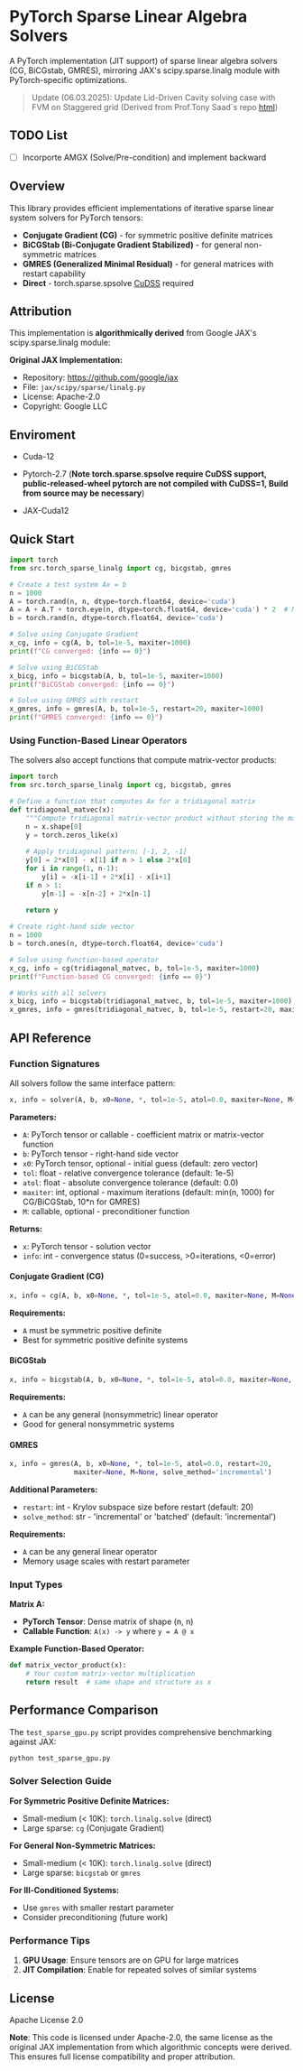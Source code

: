 # PyTorch Sparse Linear Algebra Solvers

A PyTorch implementation (JIT support) of sparse linear algebra solvers (CG, BiCGstab, GMRES), mirroring JAX's scipy.sparse.linalg module with PyTorch-specific optimizations.

> Update (06.03.2025): Update Lid-Driven Cavity solving case with FVM on Staggered grid (Derived from Prof.Tony Saad`s repo [html](http://www.tonysaad.net/category/code/))

## TODO List
- [ ] Incorporte AMGX (Solve/Pre-condition) and implement backward

## Overview

This library provides efficient implementations of iterative sparse linear system solvers for PyTorch tensors:
- **Conjugate Gradient (CG)** - for symmetric positive definite matrices
- **BiCGStab (Bi-Conjugate Gradient Stabilized)** - for general non-symmetric matrices  
- **GMRES (Generalized Minimal Residual)** - for general matrices with restart capability
- **Direct** - torch.sparse.spsolve [CuDSS](https://sparsedays.cerfacs.fr/wp-content/uploads/sites/72/2024/07/sd2024-session1-Rodriguez.pdf?utm_source=chatgpt.com) required

## Attribution

This implementation is **algorithmically derived** from Google JAX's scipy.sparse.linalg module:

**Original JAX Implementation:**
- Repository: https://github.com/google/jax
- File: `jax/scipy/sparse/linalg.py`
- License: Apache-2.0
- Copyright: Google LLC


## Enviroment

- Cuda-12

- Pytorch-2.7 (**Note torch.sparse.spsolve require CuDSS support, public-released-wheel pytorch are not compiled with CuDSS=1, Build from source may be necessary**)

- JAX-Cuda12

## Quick Start

```python
import torch
from src.torch_sparse_linalg import cg, bicgstab, gmres

# Create a test system Ax = b
n = 1000
A = torch.rand(n, n, dtype=torch.float64, device='cuda')
A = A + A.T + torch.eye(n, dtype=torch.float64, device='cuda') * 2  # Make SPD
b = torch.rand(n, dtype=torch.float64, device='cuda')

# Solve using Conjugate Gradient
x_cg, info = cg(A, b, tol=1e-5, maxiter=1000)
print(f"CG converged: {info == 0}")

# Solve using BiCGStab  
x_bicg, info = bicgstab(A, b, tol=1e-5, maxiter=1000)
print(f"BiCGStab converged: {info == 0}")

# Solve using GMRES with restart
x_gmres, info = gmres(A, b, tol=1e-5, restart=20, maxiter=1000)
print(f"GMRES converged: {info == 0}")
```

### Using Function-Based Linear Operators

The solvers also accept functions that compute matrix-vector products:

```python
import torch
from src.torch_sparse_linalg import cg, bicgstab, gmres

# Define a function that computes Ax for a tridiagonal matrix
def tridiagonal_matvec(x):
    """Compute tridiagonal matrix-vector product without storing the matrix"""
    n = x.shape[0]
    y = torch.zeros_like(x)
    
    # Apply tridiagonal pattern: [-1, 2, -1]
    y[0] = 2*x[0] - x[1] if n > 1 else 2*x[0]
    for i in range(1, n-1):
        y[i] = -x[i-1] + 2*x[i] - x[i+1]
    if n > 1:
        y[n-1] = -x[n-2] + 2*x[n-1]
    
    return y

# Create right-hand side vector
n = 1000
b = torch.ones(n, dtype=torch.float64, device='cuda')

# Solve using function-based operator
x_cg, info = cg(tridiagonal_matvec, b, tol=1e-5, maxiter=1000)
print(f"Function-based CG converged: {info == 0}")

# Works with all solvers
x_bicg, info = bicgstab(tridiagonal_matvec, b, tol=1e-5, maxiter=1000)
x_gmres, info = gmres(tridiagonal_matvec, b, tol=1e-5, restart=20, maxiter=1000)
```

## API Reference

### Function Signatures

All solvers follow the same interface pattern:

```python
x, info = solver(A, b, x0=None, *, tol=1e-5, atol=0.0, maxiter=None, M=None, **kwargs)
```

**Parameters:**
- `A`: PyTorch tensor or callable - coefficient matrix or matrix-vector function
- `b`: PyTorch tensor - right-hand side vector  
- `x0`: PyTorch tensor, optional - initial guess (default: zero vector)
- `tol`: float - relative convergence tolerance (default: 1e-5)
- `atol`: float - absolute convergence tolerance (default: 0.0)
- `maxiter`: int, optional - maximum iterations (default: min(n, 1000) for CG/BiCGStab, 10*n for GMRES)
- `M`: callable, optional - preconditioner function

**Returns:**
- `x`: PyTorch tensor - solution vector
- `info`: int - convergence status (0=success, >0=iterations, <0=error)


#### Conjugate Gradient (CG)

```python
x, info = cg(A, b, x0=None, *, tol=1e-5, atol=0.0, maxiter=None, M=None)
```

**Requirements:**
- `A` must be symmetric positive definite
- Best for symmetric positive definite systems

#### BiCGStab

```python
x, info = bicgstab(A, b, x0=None, *, tol=1e-5, atol=0.0, maxiter=None, M=None)
```

**Requirements:**
- `A` can be any general (nonsymmetric) linear operator
- Good for general nonsymmetric systems

#### GMRES

```python
x, info = gmres(A, b, x0=None, *, tol=1e-5, atol=0.0, restart=20, 
                maxiter=None, M=None, solve_method='incremental')
```

**Additional Parameters:**
- `restart`: int - Krylov subspace size before restart (default: 20)
- `solve_method`: str - 'incremental' or 'batched' (default: 'incremental')

**Requirements:**
- `A` can be any general linear operator
- Memory usage scales with restart parameter

### Input Types

**Matrix A:**
- **PyTorch Tensor**: Dense matrix of shape (n, n)
- **Callable Function**: `A(x) -> y` where `y = A @ x`

**Example Function-Based Operator:**
```python
def matrix_vector_product(x):
    # Your custom matrix-vector multiplication
    return result  # same shape and structure as x
```

## Performance Comparison

The `test_sparse_gpu.py` script provides comprehensive benchmarking against JAX:

```bash
python test_sparse_gpu.py
```

### Solver Selection Guide

**For Symmetric Positive Definite Matrices:**
- Small-medium (< 10K): `torch.linalg.solve` (direct)
- Large sparse: `cg` (Conjugate Gradient)

**For General Non-Symmetric Matrices:**
- Small-medium (< 10K): `torch.linalg.solve` (direct)  
- Large sparse: `bicgstab` or `gmres`

**For Ill-Conditioned Systems:**
- Use `gmres` with smaller restart parameter
- Consider preconditioning (future work)

### Performance Tips

1. **GPU Usage**: Ensure tensors are on GPU for large matrices
2. **JIT Compilation**: Enable for repeated solves of similar systems

## License

Apache License 2.0 

**Note**: This code is licensed under Apache-2.0, the same license as the original JAX implementation from which algorithmic concepts were derived. This ensures full license compatibility and proper attribution.
